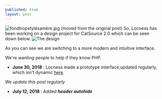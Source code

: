 ```yaml
---
published: true
layout: post
---
```

![fondtropstylésamère.jpg]({{site.baseurl}}/images/fondtropstylésamère.jpg)
(moved from the original post)
So, Locness has been working on a design project for CatSource 2.0 which can be seen down below.
![The design]({{site.baseurl}}/_posts/csourcedesign.png)

As you can see we are switching to a more modern and intuitive interface.

We're wanting people to help if they know PHP.

- **June 30, 2018** : Locness made a prototype interface,updated regularly, which isn't dynamic [here](https://thimbleprojects.org/locness/511071).

_We update this post regularly_

- **July 12, 2018** : Added **_header autohide_**
